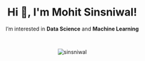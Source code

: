 
<!---
mohit-sinsniwal/mohit-sinsniwal is a ✨ special ✨ repository because its `README.md` (this file) appears on your GitHub profile.
You can click the Preview link to take a look at your changes.
--->

<h1 align="center">Hi 👋, I'm Mohit Sinsniwal!</h1>
<p align="center">I’m interested in <strong>Data Science</strong> and <strong>Machine Learning</strong></p>
<br>

<p align="center"> <img src="https://github-readme-stats.vercel.app/api?username=sinsniwal&show_icons=true&theme=gotham" alt="sinsniwal" />
